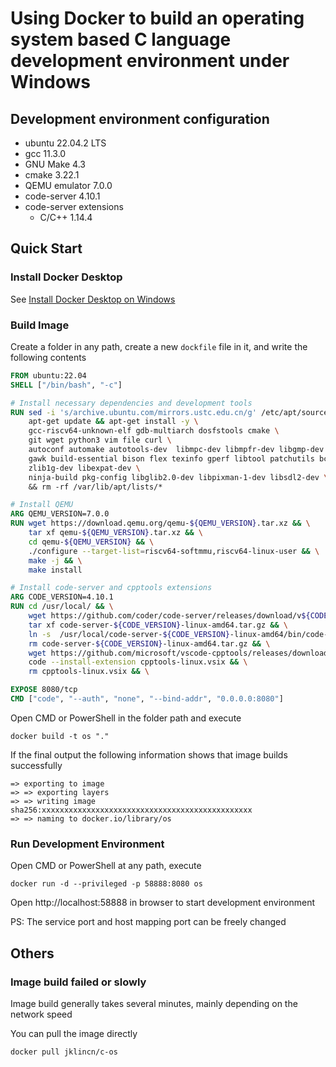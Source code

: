 # Using Docker to build an operating system based C language development environment under Windows

## Development environment configuration

- ubuntu 22.04.2 LTS
- gcc 11.3.0
- GNU Make 4.3
- cmake 3.22.1
- QEMU emulator 7.0.0
- code-server 4.10.1
- code-server extensions
  - C/C++ 1.14.4

## Quick Start

### Install Docker Desktop

See [Install Docker Desktop on Windows](https://docs.docker.com/desktop/install/windows-install/)

### Build Image

Create a folder in any path, create a new `dockfile` file in it, and write the following contents

```dockerfile
FROM ubuntu:22.04
SHELL ["/bin/bash", "-c"]

# Install necessary dependencies and development tools
RUN sed -i 's/archive.ubuntu.com/mirrors.ustc.edu.cn/g' /etc/apt/sources.list && \
    apt-get update && apt-get install -y \
    gcc-riscv64-unknown-elf gdb-multiarch dosfstools cmake \
    git wget python3 vim file curl \
    autoconf automake autotools-dev  libmpc-dev libmpfr-dev libgmp-dev \
    gawk build-essential bison flex texinfo gperf libtool patchutils bc \
    zlib1g-dev libexpat-dev \
    ninja-build pkg-config libglib2.0-dev libpixman-1-dev libsdl2-dev \ 
    && rm -rf /var/lib/apt/lists/*

# Install QEMU
ARG QEMU_VERSION=7.0.0
RUN wget https://download.qemu.org/qemu-${QEMU_VERSION}.tar.xz && \
    tar xf qemu-${QEMU_VERSION}.tar.xz && \
    cd qemu-${QEMU_VERSION} && \
    ./configure --target-list=riscv64-softmmu,riscv64-linux-user && \
    make -j && \
    make install

# Install code-server and cpptools extensions
ARG CODE_VERSION=4.10.1
RUN cd /usr/local/ && \
    wget https://github.com/coder/code-server/releases/download/v${CODE_VERSION}/code-server-${CODE_VERSION}-linux-amd64.tar.gz && \
    tar xf code-server-${CODE_VERSION}-linux-amd64.tar.gz && \
    ln -s  /usr/local/code-server-${CODE_VERSION}-linux-amd64/bin/code-server /usr/bin/code && \
    rm code-server-${CODE_VERSION}-linux-amd64.tar.gz && \
    wget https://github.com/microsoft/vscode-cpptools/releases/download/v1.14.4/cpptools-linux.vsix && \
    code --install-extension cpptools-linux.vsix && \
    rm cpptools-linux.vsix && \

EXPOSE 8080/tcp
CMD ["code", "--auth", "none", "--bind-addr", "0.0.0.0:8080"]
```

Open CMD or PowerShell in the folder path and execute

```
docker build -t os "."
```

If the final output the following information shows that image builds successfully

```
=> exporting to image
=> => exporting layers
=> => writing image sha256:xxxxxxxxxxxxxxxxxxxxxxxxxxxxxxxxxxxxxxxxxxxxxxx
=> => naming to docker.io/library/os
```

### Run Development Environment

Open CMD or PowerShell at any path, execute

```
docker run -d --privileged -p 58888:8080 os
```

Open http://localhost:58888 in browser to start development environment

PS: The service port and host mapping port can be freely changed

## Others

### Image build failed or slowly

Image build generally takes several minutes, mainly depending on the network speed

You can pull the image directly

```
docker pull jklincn/c-os
```

